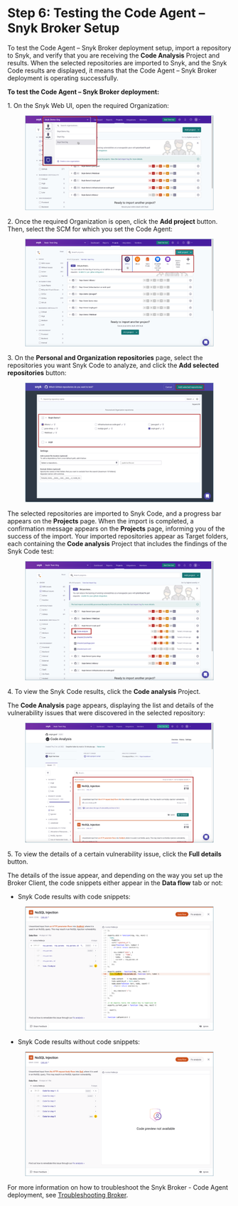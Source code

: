 # Step 6: Testing the Code Agent – Snyk Broker Setup

To test the Code Agent – Snyk Broker deployment setup, import a repository to Snyk, and verify that you are receiving the **Code Analysis** Project and results. When the selected repositories are imported to Snyk, and the Snyk Code results are displayed, it means that the Code Agent – Snyk Broker deployment is operating successfully.

**To test the Code Agent – Snyk Broker deployment:**

1\. On the Snyk Web UI, open the required Organization:

<figure><img src="../../../../.gitbook/assets/Snyk Broker - Organization - Select.png" alt=""><figcaption></figcaption></figure>

2\. Once the required Organization is open, click the **Add project** button. Then, select the SCM for which you set the Code Agent:

<figure><img src="../../../../.gitbook/assets/Code Agent - Test - Selecting SCM for import.png" alt=""><figcaption></figcaption></figure>

3\. On the **Personal and Organization repositories** page, select the repositories you want Snyk Code to analyze, and click the **Add selected repositories** button:

<figure><img src="../../../../.gitbook/assets/Code Agent - Test - Selecting repos for import.png" alt=""><figcaption></figcaption></figure>

The selected repositories are imported to Snyk Code, and a progress bar appears on the **Projects** page. When the import is completed, a confirmation message appears on the **Projects** page, informing you of the success of the import. Your imported repositories appear as Target folders, each containing the **Code analysis** Project that includes the findings of the Snyk Code test:

<figure><img src="../../../../.gitbook/assets/Code Agent - Test - Code Analysis Project.png" alt=""><figcaption></figcaption></figure>

4\. To view the Snyk Code results, click the **Code analysis** Project.

The **Code Analysis** page appears, displaying the list and details of the vulnerability issues that were discovered in the selected repository:

<figure><img src="../../../../.gitbook/assets/Code Agent - Test - Code Analysis page.png" alt=""><figcaption></figcaption></figure>

5\. To view the details of a certain vulnerability issue, click the **Full details** button.

The details of the issue appear, and depending on the way you set up the Broker Client, the code snippets either appear in the **Data flow** tab or not:

* Snyk Code results with code snippets:

<figure><img src="../../../../.gitbook/assets/Broker - Results - with code snippets (1) (3).png" alt=""><figcaption></figcaption></figure>

* Snyk Code results without code snippets:

<figure><img src="../../../../.gitbook/assets/Broker - Results - without code snippets (1) (2).png" alt=""><figcaption></figcaption></figure>

For more information on how to troubleshoot the Snyk Broker - Code Agent deployment, see [Troubleshooting Broker](../../troubleshooting-broker.md).
